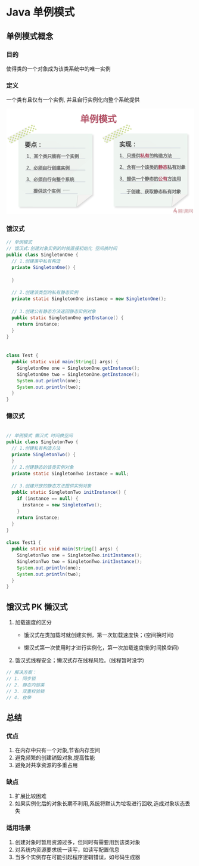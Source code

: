 # Java 单例模式

## 单例模式概念

### 目的

使得类的一个对象成为该类系统中的唯一实例

### 定义

一个类有且仅有一个实例, 并且自行实例化向整个系统提供

[![BVN9V1.png](./images/BVN9V1.png)](https://imgchr.com/i/BVN9V1)

### 饿汉式

```java
// 单例模式
// 饿汉式:创建对象实例的时候直接初始化 空间换时间
public class SingletonOne {
  // 1.创建类中私有构造
  private SingletonOne() {

  }

  // 2.创建该类型的私有静态实例
  private static SingletonOne instance = new SingletonOne();

  // 3.创建公有静态方法返回静态实例对象
  public static SingletonOne getInstance() {
    return instance;
  }
}


class Test {
  public static void main(String[] args) {
    SingletonOne one = SingletonOne.getInstance();
    SingletonOne two = SingletonOne.getInstance();
    System.out.println(one);
    System.out.println(two);
  }
}

```

### 懒汉式

```java

// 单例模式 懒汉式 时间换空间
public class SingletonTwo {
  // 1.创建私有构造方法
  private SingletonTwo() {
  }
  // 2.创建静态的该类实例对象
  private static SingletonTwo instance = null;

  // 3.创建开放的静态方法提供实例对象
  public static SingletonTwo initInstance() {
    if (instance == null) {
      instance = new SingletonTwo();
    }
    return instance;
  }
}

class Test1 {
  public static void main(String[] args) {
    SingletonTwo one = SingletonTwo.initInstance();
    SingletonTwo two = SingletonTwo.initInstance();
    System.out.println(one);
    System.out.println(two);
  }
}
```

## 饿汉式 PK 懒汉式

1. 加载速度的区分

   - 饿汉式在类加载时就创建实例，第一次加载速度快；(空间换时间)

   - 懒汉式第一次使用时才进行实例化，第一次加载速度慢(时间换空间)

2. 饿汉式线程安全；懒汉式存在线程风险。(线程暂时没学)

```js
// 解决方案：
// 1. 同步锁
// 2. 静态内部类
// 3. 双重校验锁
// 4. 枚举
```

## 总结

### 优点

1. 在内存中只有一个对象,节省内存空间
2. 避免频繁的创建销毁对象,提高性能
3. 避免对共享资源的多重占用

### 缺点

1. 扩展比较困难
2. 如果实例化后的对象长期不利用,系统将默认为垃圾进行回收,造成对象状态丢失

### 适用场景

1. 创建对象时暂用资源过多，但同时有需要用到该类对象
2. 对系统内资源要求统一读写，如读写配置信息
3. 当多个实例存在可能引起程序逻辑错误，如号码生成器
